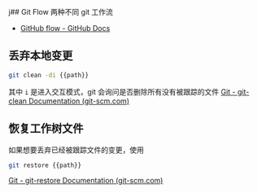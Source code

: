 j## Git Flow
两种不同 git 工作流
- [GitHub flow - GitHub Docs](https://docs.github.com/en/get-started/quickstart/github-flow)






## 丢弃本地变更
```sh
git clean -di {{path}}
```
其中 `i` 是进入交互模式，git 会询问是否删除所有没有被跟踪的文件
[Git - git-clean Documentation (git-scm.com)](https://git-scm.com/docs/git-clean)

## 恢复工作树文件
如果想要丢弃已经被跟踪文件的变更，使用 
```sh
git restore {{path}}
```
[Git - git-restore Documentation (git-scm.com)](https://git-scm.com/docs/git-restore)